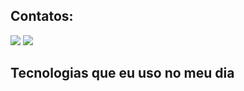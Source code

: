



## Contatos:
<p align="left">
<a href="mailto:donizetecrisostomo.b@gmail.com" alt="Gmail" target="_blank">
<img src="https://img.shields.io/badge/Gmail-D14836?style=for-the-badge&logo=gmail&logoColor=white&link=LINK-DO-SEU-EMAIL"/></a>
 
 <a href="https://www.linkedin.com/in/donizete-crisostomo-4b24a318b/" alt="Linkedin" target="_black">  
 <img src="https://img.shields.io/badge/LinkedIn-0077B5?style=for-the-badge&logo=linkedin&logoColor=white&link=LINK-DO-SEU-LINKEDIN"/></a>
 </p> 
 

 
## Tecnologias que eu uso no meu dia






 

  
  
